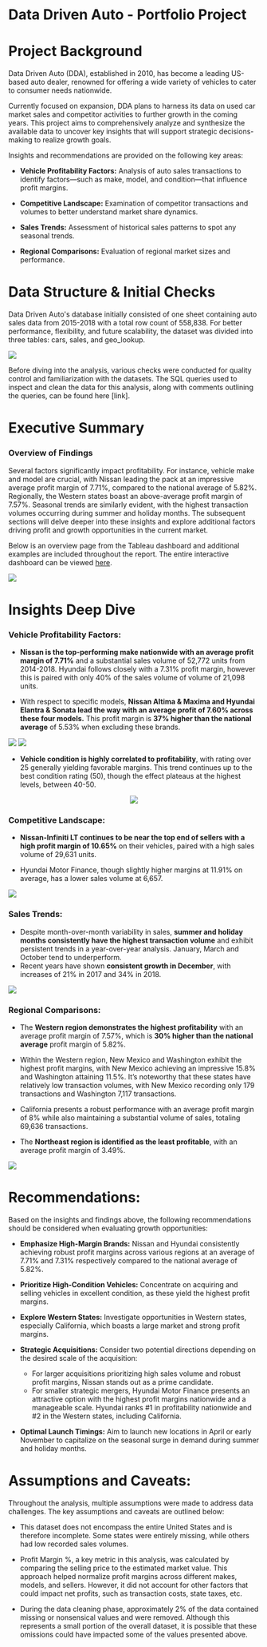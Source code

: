 # Data Driven Auto - Portfolio Project


# Project Background

Data Driven Auto (DDA), established in 2010, has become a leading US-based auto dealer, renowned for offering a wide variety of vehicles to cater to consumer needs nationwide.

Currently focused on expansion, DDA plans to harness its data on used car market sales and competitor activities to further growth in the coming years. This project aims to comprehensively analyze and synthesize the available data to uncover key insights that will support strategic decisions-making to realize growth goals.

Insights and recommendations are provided on the following key areas:

- **Vehicle Profitability Factors:** Analysis of auto sales transactions to identify factors—such as make, model, and condition—that influence profit margins.

- **Competitive Landscape:** Examination of competitor transactions and volumes to better understand market share dynamics.

- **Sales Trends:** Assessment of historical sales patterns to spot any seasonal trends.

- **Regional Comparisons:** Evaluation of regional market sizes and performance.


# Data Structure & Initial Checks

Data Driven Auto's database initially consisted of one sheet containing auto sales data from 2015-2018 with a total row count of 558,838. For better performance, flexibility, and future scalability, the dataset was divided into three tables: cars, sales, and geo_lookup.

![](https://github.com/CohenEmmanuel/Data-Driven-Auto-Portfolio-Project/blob/main/assets/img/ERD.png)

Before diving into the analysis, various checks were conducted for quality control and familiarization with the datasets. The SQL queries used to inspect and clean the data for this analysis, along with comments outlining the queries, can be found here [link].

# Executive Summary

### Overview of Findings

Several factors significantly impact profitability. For instance, vehicle make and model are crucial, with Nissan leading the pack at an impressive average profit margin of 7.71%, compared to the national average of 5.82%. Regionally, the Western states boast an above-average profit margin of 7.57%. Seasonal trends are similarly evident, with the highest transaction volumes occurring during summer and holiday months. The subsequent sections will delve deeper into these insights and explore additional factors driving profit and growth opportunities in the current market.

Below is an overview page from the Tableau dashboard and additional examples are included throughout the report. The entire interactive dashboard can be viewed [here](https://public.tableau.com/app/profile/emmanuel.cohen/viz/DataDrivenAuto/Dashboard-Make).

![](https://github.com/CohenEmmanuel/Data-Driven-Auto-Portfolio-Project/blob/main/assets/img/Dashboard.png)



# Insights Deep Dive
### Vehicle Profitability Factors:

* **Nissan is the top-performing make nationwide with an average profit margin of 7.71%** and a substantial sales volume of 52,772 units from 2014-2018. Hyundai follows closely with a 7.31% profit margin, however this is paired with only 40% of the sales volume of volume of 21,098 units.
  
* With respect to specific models, **Nissan Altima & Maxima and Hyundai Elantra & Sonata lead the way with an average profit of 7.60% across these four models.** This profit margin is **37% higher than the national average** of 5.53% when excluding these brands.

![](https://github.com/CohenEmmanuel/Data-Driven-Auto-Portfolio-Project/blob/main/assets/img/Make_Header.png)
![](https://github.com/CohenEmmanuel/Data-Driven-Auto-Portfolio-Project/blob/main/assets/img/Make_Chart.png)

* **Vehicle condition is highly correlated to profitability**, with rating over 25 generally yielding favorable margins. This trend continues up to the best condition rating (50), though the effect plateaus at the highest levels, between 40-50.

<p align="center">
  <img src="https://github.com/CohenEmmanuel/Data-Driven-Auto-Portfolio-Project/blob/main/assets/img/Condition.png" />
</p>

### Competitive Landscape:

* **Nissan-Infiniti LT continues to be near the top end of sellers with a high profit margin of 10.65%** on their vehicles, paired with a high sales volume of 29,631 units.
  
* Hyundai Motor Finance, though slightly higher margins at 11.91% on average, has a lower sales volume at 6,657.

![](https://github.com/CohenEmmanuel/Data-Driven-Auto-Portfolio-Project/blob/main/assets/img/Seller.png)

### Sales Trends:

* Despite month-over-month variability in sales, **summer and holiday months consistently have the highest transaction volume** and exhibit persistent trends in a year-over-year analysis. January, March and October tend to underperform.
* Recent years have shown **consistent growth in December**, with increases of 21% in 2017 and 34% in 2018.

![](https://github.com/CohenEmmanuel/Data-Driven-Auto-Portfolio-Project/blob/main/assets/img/Sales_Trends.png)


### Regional Comparisons:

* The **Western region demonstrates the highest profitability** with an average profit margin of 7.57%, which is **30% higher than the national average** profit margin of 5.82%.
  
* Within the Western region, New Mexico and Washington exhibit the highest profit margins, with New Mexico achieving an impressive 15.8% and Washington attaining 11.5%. It’s noteworthy that these states have relatively low transaction volumes, with New Mexico recording only 179 transactions and Washington 7,117 transactions.
  
* California presents a robust performance with an average profit margin of 8% while also maintaining a substantial volume of sales, totaling 69,636 transactions.
  
* The **Northeast region is identified as the least profitable**, with an average profit margin of 3.49%.

![](https://github.com/CohenEmmanuel/Data-Driven-Auto-Portfolio-Project/blob/main/assets/img/West.png)



# Recommendations:

Based on the insights and findings above, the following recommendations should be considered when evaluating growth opportunities: 

* **Emphasize High-Margin Brands:** Nissan and Hyundai consistently achieving robust profit margins across various regions at an average of 7.71% and 7.31% respectively compared to the national average of 5.82%.
  
* **Prioritize High-Condition Vehicles:** Concentrate on acquiring and selling vehicles in excellent condition, as these yield the highest profit margins.
  
* **Explore Western States:** Investigate opportunities in Western states, especially California, which boasts a large market and strong profit margins.
  
* **Strategic Acquisitions:** Consider two potential directions depending on the desired scale of the acquisition:
	* For larger acquisitions prioritizing high sales volume and robust profit margins, Nissan stands out as a prime candidate.
	* For smaller strategic mergers, Hyundai Motor Finance presents an attractive option with the highest profit margins nationwide and a manageable scale. Hyundai ranks #1 in profitability nationwide and #2 in the Western states, including California.
   
* **Optimal Launch Timings:** Aim to launch new locations in April or early November to capitalize on the seasonal surge in demand during summer and holiday months.
  


# Assumptions and Caveats:

Throughout the analysis, multiple assumptions were made to address data challenges. The key assumptions and caveats are outlined below:

* This dataset does not encompass the entire United States and is therefore incomplete. Some states were entirely missing, while others had low recorded sales volumes.
  
* Profit Margin %, a key metric in this analysis, was calculated by comparing the selling price to the estimated market value. This approach helped normalize profit margins across different makes, models, and sellers. However, it did not account for other factors that could impact net profits, such as transaction costs, state taxes, etc.
  
* During the data cleaning phase, approximately 2% of the data contained missing or nonsensical values and were removed. Although this represents a small portion of the overall dataset, it is possible that these omissions could have impacted some of the values presented above.
